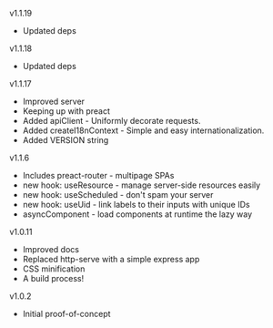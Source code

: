 v1.1.19
 - Updated deps

v1.1.18
- Updated deps

v1.1.17
- Improved server
- Keeping up with preact
- Added apiClient - Uniformly decorate requests.
- Added createI18nContext - Simple and easy internationalization.
- Added VERSION string

v1.1.6
- Includes preact-router - multipage SPAs
- new hook: useResource - manage server-side resources easily
- new hook: useScheduled - don't spam your server
- new hook: useUid - link labels to their inputs with unique IDs
- asyncComponent - load components at runtime the lazy way

v1.0.11
- Improved docs
- Replaced http-serve with a simple express app
- CSS minification
- A build process!

v1.0.2
- Initial proof-of-concept
